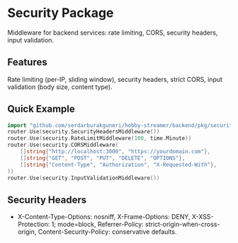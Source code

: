# Security Package

Middleware for backend services: rate limiting, CORS, security headers, input validation.

## Features
Rate limiting (per-IP, sliding window), security headers, strict CORS, input validation (body size, content type).

## Quick Example
```go
import "github.com/serdarburakguneri/hobby-streamer/backend/pkg/security"
router.Use(security.SecurityHeadersMiddleware())
router.Use(security.RateLimitMiddleware(100, time.Minute))
router.Use(security.CORSMiddleware(
    []string{"http://localhost:3000", "https://yourdomain.com"},
    []string{"GET", "POST", "PUT", "DELETE", "OPTIONS"},
    []string{"Content-Type", "Authorization", "X-Requested-With"},
))
router.Use(security.InputValidationMiddleware())
```

## Security Headers
- X-Content-Type-Options: nosniff, X-Frame-Options: DENY, X-XSS-Protection: 1; mode=block, Referrer-Policy: strict-origin-when-cross-origin, Content-Security-Policy: conservative defaults.
